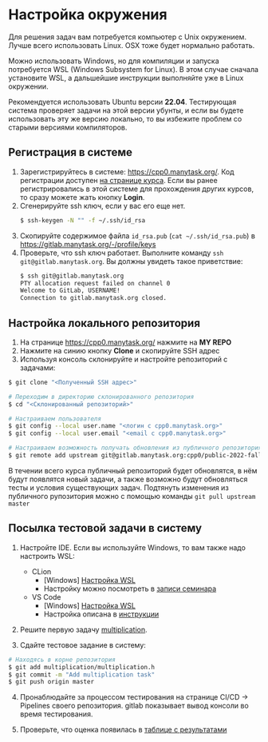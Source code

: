 # Настройка окружения

Для решения задач вам потребуется компьютер с Unix окружением. Лучше всего использовать Linux.
OSX тоже будет нормально работать.

Можно использовать Windows, но для компиляции и запуска потребуется WSL (Windows Subsystem for Linux). В этом случае сначала установите WSL, а дальшейшие инструкции выполняйте уже в Linux окружении.

Рекомендуется использовать Ubuntu версии **22.04**. Тестирующая система проверяет задачи на этой
версии убунты, и если вы будете использовать эту же версию локально, то вы избежите
проблем со старыми версиями компиляторов.

## Регистрация в системе

1. Зарегистрируйтесь в системе: https://cpp0.manytask.org/. Код регистрации доступен [на странице курса](https://lk.yandexdataschool.ru/courses/2022-autumn/7.1079-obuchenie-iazyku-cpp-chast-1/). Если вы ранее регистрировались в этой системе для прохождения других курсов, то сразу можете жать кнопку **Login**.
2. Сгенерируйте ssh ключ, если у вас его еще нет.
   ```bash
   $ ssh-keygen -N "" -f ~/.ssh/id_rsa
   ```
3. Скопируйте содержимое файла `id_rsa.pub` (`cat ~/.ssh/id_rsa.pub`) в https://gitlab.manytask.org/-/profile/keys
4. Проверьте, что ssh ключ работает. Выполните команду `ssh git@gitlab.manytask.org`. Вы должны увидеть такое приветствие:
   ```bash
   $ ssh git@gitlab.manytask.org
   PTY allocation request failed on channel 0
   Welcome to GitLab, USERNAME!
   Connection to gitlab.manytask.org closed.
   ```

## Настройка локального репозитория
   1. На странице https://cpp0.manytask.org/ нажмите на **MY REPO**
   2. Нажмите на синию кнопку **Clone** и скопируйте SSH адрес
   3. Используя консоль склонируйте и настройте репозиторий с задачами:
   ```bash
   $ git clone "<Полученный SSH адрес>"

   # Переходим в директорию склонированного репозитория
   $ cd "<Склонированный репозиторий>"

   # Настраиваем пользователя
   $ git config --local user.name "<логин с cpp0.manytask.org>"
   $ git config --local user.email "<email с cpp0.manytask.org>"

   # Настраиваем возможность получать обновления из публичного репозитория с задачами
   $ git remote add upstream git@gitlab.manytask.org:cpp0/public-2022-fall.git
   ```

   В течении всего курса публичный репозиторий будет обновлятся, в нём будут появлятся новый задачи, а также возможно будут обновляться тесты и условия существующих задач. Подтянуть изменения из публичного рупозитория можно с помощью команды `git pull upstream master` 

## Посылка тестовой задачи в систему

1. Настройте IDE. Если вы используйте Windows, то вам также надо настроить WSL:
   * CLion
      - \[Windows\] [Настройка WSL](https://www.jetbrains.com/help/clion/how-to-use-wsl-development-environment-in-clion.html)
      - Настройку можно посмотреть в [записи семинара](https://disk.yandex.ru/i/8waWBV-L-FOKOw)
   * VS Code
      - \[Windows\] [Настройка WSL](https://code.visualstudio.com/docs/cpp/config-wsl)
      - Настройка описана в [инструкции](https://docs.google.com/document/d/1K0t05Bmqb3he3gW4ORQXfkVfFouS4FRT)

2. Решите первую задачу [multiplication](../multiplication).

3. Сдайте тестовое задание в систему:
```bash
# Находясь в корне репозитория
$ git add multiplication/multiplication.h
$ git commit -m "Add multiplication task"
$ git push origin master
```

4. Пронаблюдайте за процессом тестирования на странице CI/CD -> Pipelines своего репозитория. gitlab показывает вывод консоли во время тестирования.

5. Проверьте, что оценка появилась в [таблице с результатами](https://docs.google.com/spreadsheets/d/1q2_fThcGRm4z5lVYMbXY94v6iLCXBVS5QufUQ1ftUGA)
